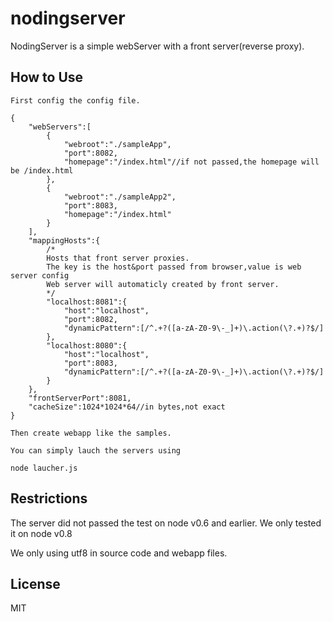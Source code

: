 nodingserver
========

NodingServer is a simple webServer with a front server(reverse proxy).

How to Use
------------
	First config the config file.
	
	{
		"webServers":[
			{
				"webroot":"./sampleApp",
				"port":8082,
				"homepage":"/index.html"//if not passed,the homepage will be /index.html
			},
			{
				"webroot":"./sampleApp2",
				"port":8083,
				"homepage":"/index.html"
			}
		],
		"mappingHosts":{
			/*
			Hosts that front server proxies.
			The key is the host&port passed from browser,value is web server config
			Web server will automaticly created by front server.
			*/
			"localhost:8081":{
				"host":"localhost",
				"port":8082,
				"dynamicPattern":[/^.+?([a-zA-Z0-9\-_]+)\.action(\?.+)?$/]
			},
			"localhost:8080":{
				"host":"localhost",
				"port":8083,
				"dynamicPattern":[/^.+?([a-zA-Z0-9\-_]+)\.action(\?.+)?$/]
			}
		},
		"frontServerPort":8081,
		"cacheSize":1024*1024*64//in bytes,not exact
	}
	
	Then create webapp like the samples.
	
	You can simply lauch the servers using 
	
	node laucher.js

Restrictions
-------

The server did not passed the test on node v0.6 and earlier.
We only tested it on node v0.8

We only using utf8 in source code and webapp files.

License
-------

MIT